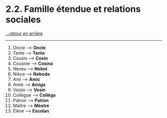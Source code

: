# 2.2. Famille étendue et relations sociales

[...retour en arrière](../../../menu_fiches.md)

---

1.  Oncle  --> **Oncle**
2.  Tante  --> **Tanta**
3.  Cousin  --> **Cosin**
15. Cousine  --> **Cosina**
16. Neveu  --> **Nebot**
17. Nièce  --> **Neboda**
18. Ami  --> **Amic**
19. Amie  --> **Amiga**
20. Voisin  --> **Vesin**
21. Collègue  --> **Collèga**
22. Patron  --> **Patron**
23. Maître  --> **Mèstre**
24. Élève  --> **Escolan**